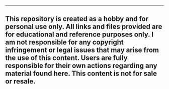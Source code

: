 ----------------------------------------------------------------------------------------------------------------
This repository is created as a hobby and for personal use only. 
All links and files provided are for educational and reference purposes only. 
I am not responsible for any copyright infringement or legal issues that may arise from the use of this content. 
Users are fully responsible for their own actions regarding any material found here.
This content is not for sale or resale.
----------------------------------------------------------------------------------------------------------------
